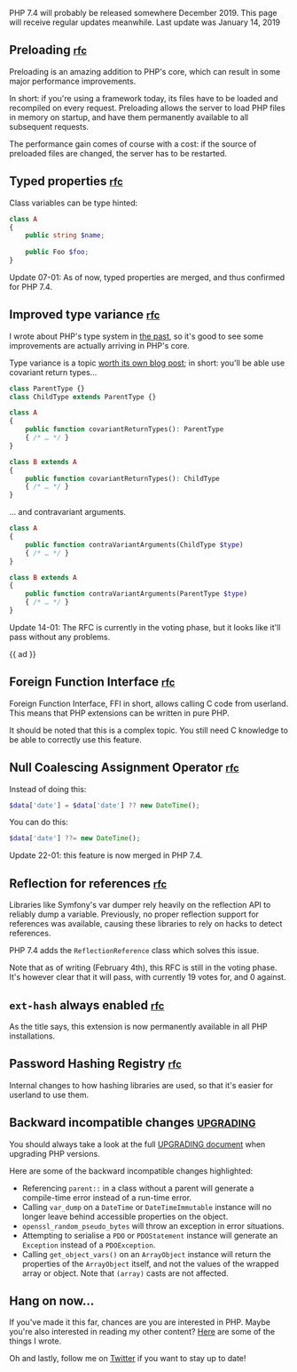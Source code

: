 PHP 7.4 will probably be released somewhere December 2019.
This page will receive regular updates meanwhile. 
Last update was January 14, 2019

## Preloading <small>[rfc](*https://wiki.php.net/rfc/preload)</small>

Preloading is an amazing addition to PHP's core, 
which can result in some major performance improvements.

In short: if you're using a framework today, 
its files have to be loaded and recompiled on every request.
Preloading allows the server to load PHP files in memory on startup, 
and have them permanently available to all subsequent requests.

The performance gain comes of course with a cost: 
if the source of preloaded files are changed, the server has to be restarted.

## Typed properties <small>[rfc](*https://wiki.php.net/rfc/typed_properties_v2)</small>

Class variables can be type hinted:

```php
class A
{
    public string $name;
    
    public Foo $foo;
}
```

Update 07-01: As of now, typed properties are merged, and thus confirmed for PHP 7.4.

## Improved type variance <small>[rfc](*https://wiki.php.net/rfc/covariant-returns-and-contravariant-parameters)</small>

I wrote about PHP's type system in [the past](*/blog/what-php-can-be),
so it's good to see some improvements are actually arriving in PHP's core.

Type variance is a topic [worth its own blog post](*/blog/liskov-and-type-safety); 
in short: you'll be able use covariant return types…

```php
class ParentType {}
class ChildType extends ParentType {}

class A
{
    public function covariantReturnTypes(): ParentType
    { /* … */ }
}

class B extends A
{
    public function covariantReturnTypes(): ChildType
    { /* … */ }
}
``` 

… and contravariant arguments.

```php
class A
{
    public function contraVariantArguments(ChildType $type)
    { /* … */ }
}

class B extends A
{
    public function contraVariantArguments(ParentType $type)
    { /* … */ }
}
```

Update 14-01: The RFC is currently in the voting phase, but it looks like it'll pass without any problems.

{{ ad }}

## Foreign Function Interface <small>[rfc](*https://wiki.php.net/rfc/ffi)</small>

Foreign Function Interface, FFI in short, allows calling C code from userland.
This means that PHP extensions can be written in pure PHP.

It should be noted that this is a complex topic.
You still need C knowledge to be able to correctly use this feature.

## Null Coalescing Assignment Operator <small>[rfc](*https://wiki.php.net/rfc/null_coalesce_equal_operator)</small>

Instead of doing this:

```php
$data['date'] = $data['date'] ?? new DateTime();
```

You can do this:

```php
$data['date'] ??= new DateTime();
```

Update 22-01: this feature is now merged in PHP 7.4.

## Reflection for references <small>[rfc](*https://wiki.php.net/rfc/reference_reflection)</small>

Libraries like Symfony's var dumper rely heavily on the reflection API to reliably dump a variable.
Previously, no proper reflection support for references was available, 
causing these libraries to rely on hacks to detect references.

PHP 7.4 adds the `ReflectionReference` class which solves this issue.

Note that as of writing (February 4th), this RFC is still in the voting phase. 
It's however clear that it will pass, with currently 19 votes for, and 0 against.

## `ext-hash` always enabled <small>[rfc](*https://wiki.php.net/rfc/permanent_hash_ext)</small>

As the title says, this extension is now permanently available in all PHP installations.

## Password Hashing Registry <small>[rfc](*https://wiki.php.net/rfc/password_registry)</small>

Internal changes to how hashing libraries are used, so that it's easier for userland to use them.

## Backward incompatible changes <small>[UPGRADING](*https://github.com/php/php-src/blob/PHP-7.4/UPGRADING#L21)</small>

You should always take a look at the full [UPGRADING document](*https://github.com/php/php-src/blob/PHP-7.4/UPGRADING) 
when upgrading PHP versions.

Here are some of the backward incompatible changes highlighted:

- Referencing `parent::` in a class without a parent will generate a compile-time error
instead of a run-time error.
- Calling `var_dump` on a `DateTime` or `DateTimeImmutable` instance will no longer 
leave behind accessible properties on the object.
- `openssl_random_pseudo_bytes` will throw an exception in error situations.
- Attempting to serialise a `PDO` or `PDOStatement` instance will generate 
an `Exception` instead of a `PDOException`.
- Calling `get_object_vars()` on an `ArrayObject` instance will return
the properties of the `ArrayObject` itself, and not the values of the wrapped array or object.
Note that `(array)` casts are not affected.

## Hang on now…

If you've made it this far, chances are you are interested in PHP.
Maybe you're also interested in reading my other content?
[Here](/) are some of the things I wrote.

Oh and lastly, follow me on [Twitter](*https://twitter.com/brendt_gd) if you want to stay up to date!
